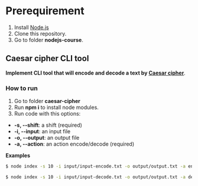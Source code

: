 # Prerequirement
1. Install [Node.js](https://nodejs.org/en/download/) 
2. Clone this repository.
3. Go to folder **nodejs-course**.

## Caesar cipher CLI tool
**Implement CLI tool that will encode and decode a text by [Caesar cipher](https://en.wikipedia.org/wiki/Caesar_cipher)**.
### How to run
1. Go to folder **caesar-cipher**
2. Run **npm i** to install node modules.
3. Run code with this options:
 - **-s, --shift**: a shift (required)
 - **-i, --input**: an input file
 - **-o, --output**: an output file
 - **-a, --action**: an action encode/decode (required)

**Examples**
```bash
$ node index -s 10 -i input/input-encode.txt -o output/output.txt -a encode
```
```bash
$ node index -s 10 -i input/input-decode.txt -o output/output.txt -a decode
```
